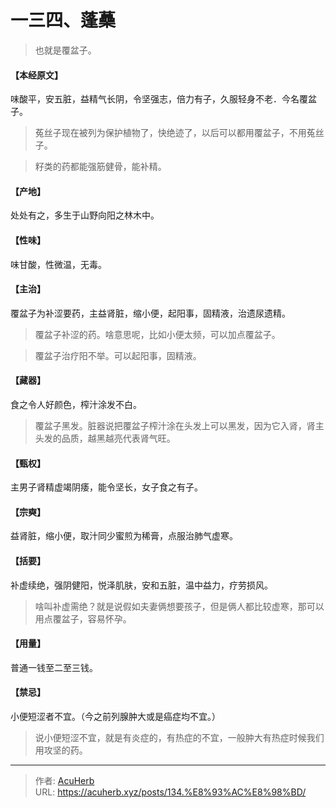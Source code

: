 # 一三四、蓬蘽


> 也就是覆盆子。

#### 【本经原文】
味酸平，安五脏，益精气长阴，令坚强志，倍力有子，久服轻身不老．今名覆盆子。

> 菟丝子现在被列为保护植物了，快绝迹了，以后可以都用覆盆子，不用菟丝子。

> 籽类的药都能强筋健骨，能补精。

#### 【产地】
处处有之，多生于山野向阳之林木中。
#### 【性味】
味甘酸，性微温，无毒。
#### 【主治】
覆盆子为补涩要药，主益肾脏，缩小便，起阳事，固精液，治遗尿遗精。

> 覆盆子补涩的药。啥意思呢，比如小便太频，可以加点覆盆子。

> 覆盆子治疗阳不举。可以起阳事，固精液。

#### 【藏器】
食之令人好颜色，榨汁涂发不白。

> 覆盆子黑发。脏器说把覆盆子榨汁涂在头发上可以黑发，因为它入肾，肾主头发的品质，越黑越亮代表肾气旺。

#### 【甄权】
主男子肾精虚竭阴痿，能令坚长，女子食之有子。
#### 【宗奭】
益肾脏，缩小便，取汁同少蜜煎为稀膏，点服治肺气虚寒。
#### 【括要】
补虚续绝，强阴健阳，悦泽肌肤，安和五脏，温中益力，疗劳损风。

> 啥叫补虚需绝？就是说假如夫妻俩想要孩子，但是俩人都比较虚寒，那可以用点覆盆子，容易怀孕。

#### 【用量】
普通一钱至二至三钱。
#### 【禁忌】
小便短涩者不宜。（今之前列腺肿大或是癌症均不宜。）

> 说小便短涩不宜，就是有炎症的，有热症的不宜，一般肿大有热症时候我们用攻坚的药。

---

> 作者: [AcuHerb](https://acuherb.xyz)  
> URL: https://acuherb.xyz/posts/134.%E8%93%AC%E8%98%BD/  

